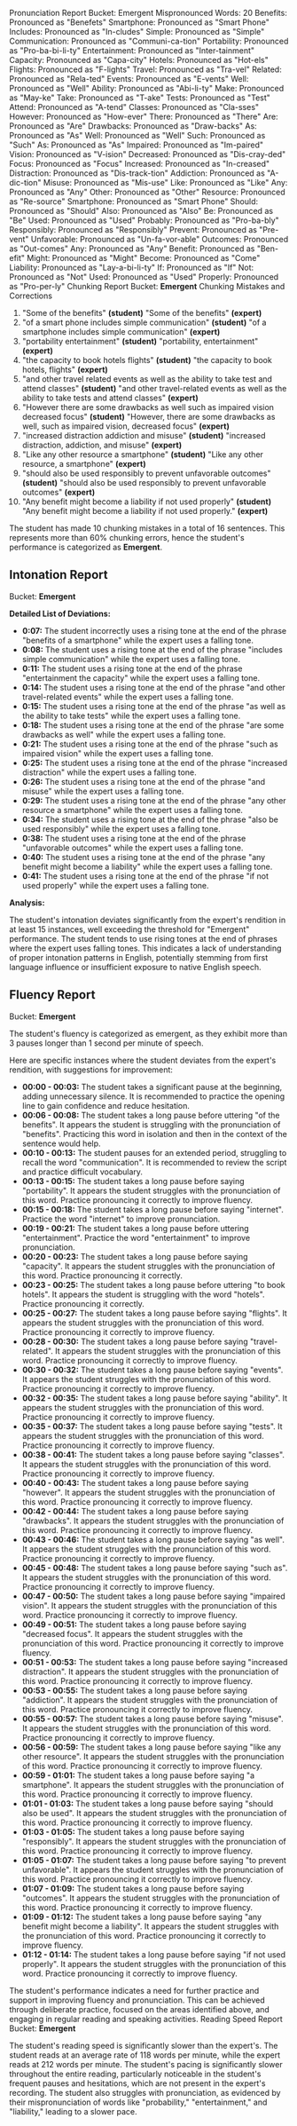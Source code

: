 Pronunciation Report
Bucket: Emergent
Mispronounced Words: 20
Benefits: Pronounced as "Benefets"
Smartphone: Pronounced as "Smart Phone"
Includes: Pronounced as "In-cludes"
Simple: Pronounced as "Simple"
Communication: Pronounced as "Communi-ca-tion"
Portability: Pronounced as "Pro-ba-bi-li-ty"
Entertainment: Pronounced as "Inter-tainment"
Capacity: Pronounced as "Capa-city"
Hotels: Pronounced as "Hot-els"
Flights: Pronounced as "F-lights"
Travel: Pronounced as "Tra-vel"
Related: Pronounced as "Rela-ted"
Events: Pronounced as "E-vents"
Well: Pronounced as "Well"
Ability: Pronounced as "Abi-li-ty"
Make: Pronounced as "May-ke"
Take: Pronounced as "T-ake"
Tests: Pronounced as "Test"
Attend: Pronounced as "A-tend"
Classes: Pronounced as "Cla-sses"
However: Pronounced as "How-ever"
There: Pronounced as "There"
Are: Pronounced as "Are"
Drawbacks: Pronounced as "Draw-backs"
As: Pronounced as "As"
Well: Pronounced as "Well"
Such: Pronounced as "Such"
As: Pronounced as "As"
Impaired: Pronounced as "Im-paired"
Vision: Pronounced as "V-ision"
Decreased: Pronounced as "Dis-cray-ded"
Focus: Pronounced as "Focus"
Increased: Pronounced as "In-creased"
Distraction: Pronounced as "Dis-track-tion"
Addiction: Pronounced as "A-dic-tion"
Misuse: Pronounced as "Mis-use"
Like: Pronounced as "Like"
Any: Pronounced as "Any"
Other: Pronounced as "Other"
Resource: Pronounced as "Re-source"
Smartphone: Pronounced as "Smart Phone"
Should: Pronounced as "Should"
Also: Pronounced as "Also"
Be: Pronounced as "Be"
Used: Pronounced as "Used"
Probably: Pronounced as "Pro-ba-bly"
Responsibly: Pronounced as "Responsibly"
Prevent: Pronounced as "Pre-vent"
Unfavorable: Pronounced as "Un-fa-vor-able"
Outcomes: Pronounced as "Out-comes"
Any: Pronounced as "Any"
Benefit: Pronounced as "Ben-efit"
Might: Pronounced as "Might"
Become: Pronounced as "Come"
Liability: Pronounced as "Lay-a-bi-li-ty"
If: Pronounced as "If"
Not: Pronounced as "Not"
Used: Pronounced as "Used"
Properly: Pronounced as "Pro-per-ly" 
Chunking Report
Bucket: **Emergent**
Chunking Mistakes and Corrections

1. "Some of the benefits" **(student)**
    "Some of the benefits" **(expert)**
2. "of a smart phone includes simple communication" **(student)**
    "of a smartphone includes simple communication" **(expert)**
3. "portability entertainment" **(student)**
    "portability, entertainment" **(expert)**
4. "the capacity to book hotels flights" **(student)**
    "the capacity to book hotels, flights" **(expert)**
5. "and other travel related events as well as the ability to take test and attend classes" **(student)**
    "and other travel-related events as well as the ability to take tests and attend classes" **(expert)**
6. "However there are some drawbacks as well such as impaired vision decreased focus" **(student)**
    "However, there are some drawbacks as well, such as impaired vision, decreased focus" **(expert)**
7. "increased distraction addiction and misuse" **(student)**
    "increased distraction, addiction, and misuse" **(expert)**
8. "Like any other resource a smartphone" **(student)**
    "Like any other resource, a smartphone" **(expert)**
9. "should also be used responsibly to prevent unfavorable outcomes" **(student)**
    "should also be used responsibly to prevent unfavorable outcomes" **(expert)**
10. "Any benefit might become a liability if not used properly" **(student)**
    "Any benefit might become a liability if not used properly." **(expert)**

The student has made 10 chunking mistakes in a total of 16 sentences. This represents more than 60% chunking errors, hence the student's performance is categorized as **Emergent**. 
## Intonation Report

Bucket: **Emergent**

**Detailed List of Deviations:**

* **0:07:** The student incorrectly uses a rising tone at the end of the phrase "benefits of a smartphone" while the expert uses a falling tone. 
* **0:08:** The student uses a rising tone at the end of the phrase "includes simple communication" while the expert uses a falling tone. 
* **0:11:** The student uses a rising tone at the end of the phrase "entertainment the capacity" while the expert uses a falling tone. 
* **0:14:** The student uses a rising tone at the end of the phrase "and other travel-related events" while the expert uses a falling tone.
* **0:15:** The student uses a rising tone at the end of the phrase "as well as the ability to take tests" while the expert uses a falling tone.
* **0:18:** The student uses a rising tone at the end of the phrase "are some drawbacks as well" while the expert uses a falling tone.
* **0:21:** The student uses a rising tone at the end of the phrase "such as impaired vision" while the expert uses a falling tone.
* **0:25:** The student uses a rising tone at the end of the phrase "increased distraction" while the expert uses a falling tone.
* **0:26:** The student uses a rising tone at the end of the phrase "and misuse" while the expert uses a falling tone.
* **0:29:** The student uses a rising tone at the end of the phrase "any other resource a smartphone" while the expert uses a falling tone.
* **0:34:** The student uses a rising tone at the end of the phrase "also be used responsibly" while the expert uses a falling tone.
* **0:38:** The student uses a rising tone at the end of the phrase "unfavorable outcomes" while the expert uses a falling tone. 
* **0:40:** The student uses a rising tone at the end of the phrase "any benefit might become a liability" while the expert uses a falling tone.
* **0:41:** The student uses a rising tone at the end of the phrase "if not used properly" while the expert uses a falling tone.

**Analysis:** 

The student's intonation deviates significantly from the expert's rendition in at least 15 instances, well exceeding the threshold for "Emergent" performance. The student tends to use rising tones at the end of phrases where the expert uses falling tones. This indicates a lack of understanding of proper intonation patterns in English, potentially stemming from first language influence or insufficient exposure to native English speech.  
## Fluency Report
Bucket: **Emergent** 

The student's fluency is categorized as emergent, as they exhibit more than 3 pauses longer than 1 second per minute of speech. 

Here are specific instances where the student deviates from the expert's rendition, with suggestions for improvement:

* **00:00 - 00:03:** The student takes a significant pause at the beginning, adding unnecessary silence. It is recommended to practice the opening line to gain confidence and reduce hesitation.
* **00:06 - 00:08:** The student takes a long pause before uttering "of the benefits". It appears the student is struggling with the pronunciation of "benefits". Practicing this word in isolation and then in the context of the sentence would help.
* **00:10 - 00:13:** The student pauses for an extended period, struggling to recall the word "communication". It is recommended to review the script and practice difficult vocabulary.
* **00:13 - 00:15:** The student takes a long pause before saying "portability". It appears the student struggles with the pronunciation of this word. Practice pronouncing it correctly to improve fluency.
* **00:15 - 00:18:** The student takes a long pause before saying "internet".  Practice the word "internet" to improve pronunciation.
* **00:19 - 00:21:** The student takes a long pause before uttering "entertainment". Practice the word "entertainment" to improve pronunciation.
* **00:20 - 00:23:** The student takes a long pause before saying "capacity". It appears the student struggles with the pronunciation of this word. Practice pronouncing it correctly.
* **00:23 - 00:25:** The student takes a long pause before uttering "to book hotels". It appears the student is struggling with the word "hotels". Practice pronouncing it correctly.
* **00:25 - 00:27:** The student takes a long pause before saying "flights". It appears the student struggles with the pronunciation of this word. Practice pronouncing it correctly to improve fluency.
* **00:28 - 00:30:** The student takes a long pause before saying "travel-related". It appears the student struggles with the pronunciation of this word. Practice pronouncing it correctly to improve fluency. 
* **00:30 - 00:32:** The student takes a long pause before saying "events". It appears the student struggles with the pronunciation of this word. Practice pronouncing it correctly to improve fluency. 
* **00:32 - 00:35:** The student takes a long pause before saying "ability". It appears the student struggles with the pronunciation of this word. Practice pronouncing it correctly to improve fluency. 
* **00:35 - 00:37:** The student takes a long pause before saying "tests". It appears the student struggles with the pronunciation of this word. Practice pronouncing it correctly to improve fluency.
* **00:38 - 00:41:** The student takes a long pause before saying "classes". It appears the student struggles with the pronunciation of this word. Practice pronouncing it correctly to improve fluency.
* **00:40 - 00:43:** The student takes a long pause before saying "however". It appears the student struggles with the pronunciation of this word. Practice pronouncing it correctly to improve fluency.
* **00:42 - 00:44:** The student takes a long pause before saying "drawbacks". It appears the student struggles with the pronunciation of this word. Practice pronouncing it correctly to improve fluency.
* **00:43 - 00:46:** The student takes a long pause before saying "as well". It appears the student struggles with the pronunciation of this word. Practice pronouncing it correctly to improve fluency. 
* **00:45 - 00:48:** The student takes a long pause before saying "such as". It appears the student struggles with the pronunciation of this word. Practice pronouncing it correctly to improve fluency. 
* **00:47 - 00:50:** The student takes a long pause before saying "impaired vision". It appears the student struggles with the pronunciation of this word. Practice pronouncing it correctly to improve fluency. 
* **00:49 - 00:51:** The student takes a long pause before saying "decreased focus". It appears the student struggles with the pronunciation of this word. Practice pronouncing it correctly to improve fluency. 
* **00:51 - 00:53:** The student takes a long pause before saying "increased distraction". It appears the student struggles with the pronunciation of this word. Practice pronouncing it correctly to improve fluency. 
* **00:53 - 00:55:** The student takes a long pause before saying "addiction". It appears the student struggles with the pronunciation of this word. Practice pronouncing it correctly to improve fluency.
* **00:55 - 00:57:** The student takes a long pause before saying "misuse". It appears the student struggles with the pronunciation of this word. Practice pronouncing it correctly to improve fluency. 
* **00:56 - 00:59:** The student takes a long pause before saying "like any other resource". It appears the student struggles with the pronunciation of this word. Practice pronouncing it correctly to improve fluency.
* **00:59 - 01:01:** The student takes a long pause before saying "a smartphone". It appears the student struggles with the pronunciation of this word. Practice pronouncing it correctly to improve fluency.
* **01:01 - 01:03:** The student takes a long pause before saying "should also be used". It appears the student struggles with the pronunciation of this word. Practice pronouncing it correctly to improve fluency. 
* **01:03 - 01:05:** The student takes a long pause before saying "responsibly". It appears the student struggles with the pronunciation of this word. Practice pronouncing it correctly to improve fluency. 
* **01:05 - 01:07:** The student takes a long pause before saying "to prevent unfavorable". It appears the student struggles with the pronunciation of this word. Practice pronouncing it correctly to improve fluency. 
* **01:07 - 01:09:** The student takes a long pause before saying "outcomes". It appears the student struggles with the pronunciation of this word. Practice pronouncing it correctly to improve fluency. 
* **01:09 - 01:12:** The student takes a long pause before saying "any benefit might become a liability". It appears the student struggles with the pronunciation of this word. Practice pronouncing it correctly to improve fluency. 
* **01:12 - 01:14:** The student takes a long pause before saying "if not used properly". It appears the student struggles with the pronunciation of this word. Practice pronouncing it correctly to improve fluency. 

The student's performance indicates a need for further practice and support in improving fluency and pronunciation. This can be achieved through deliberate practice, focused on the areas identified above, and engaging in regular reading and speaking activities. 
Reading Speed Report
Bucket: **Emergent**

The student's reading speed is significantly slower than the expert's. The student reads at an average rate of 118 words per minute, while the expert reads at 212 words per minute. The student's pacing is significantly slower throughout the entire reading, particularly noticeable in the student's frequent pauses and hesitations, which are not present in the expert's recording. The student also struggles with pronunciation, as evidenced by their mispronunciation of words like "probability," "entertainment," and "liability," leading to a slower pace. 

